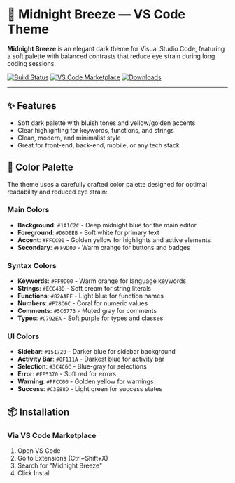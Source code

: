 # 🌙 Midnight Breeze — VS Code Theme

**Midnight Breeze** is an elegant dark theme for Visual Studio Code, featuring a soft palette with balanced contrasts that reduce eye strain during long coding sessions.

[![Build Status](https://github.com/leandroaps/midnight-breeze/workflows/Test%20Build/badge.svg)](https://github.com/leandroaps/midnight-breeze/actions)
[![VS Code Marketplace](https://img.shields.io/visual-studio-marketplace/v/leandroaps.vscode-theme-midnight-breeze)](https://marketplace.visualstudio.com/items?itemName=leandroaps.vscode-theme-midnight-breeze)
[![Downloads](https://img.shields.io/visual-studio-marketplace/d/leandroaps.vscode-theme-midnight-breeze)](https://marketplace.visualstudio.com/items?itemName=leandroaps.vscode-theme-midnight-breeze)

---

## ✨ Features

- Soft dark palette with bluish tones and yellow/golden accents
- Clear highlighting for keywords, functions, and strings
- Clean, modern, and minimalist style
- Great for front-end, back-end, mobile, or any tech stack

## 🎨 Color Palette

The theme uses a carefully crafted color palette designed for optimal readability and reduced eye strain:

### Main Colors

- **Background**: `#1A1C2C` - Deep midnight blue for the main editor
- **Foreground**: `#D6DEEB` - Soft white for primary text
- **Accent**: `#FFCC00` - Golden yellow for highlights and active elements
- **Secondary**: `#FF9D00` - Warm orange for buttons and badges

### Syntax Colors

- **Keywords**: `#FF9D00` - Warm orange for language keywords
- **Strings**: `#ECC48D` - Soft cream for string literals
- **Functions**: `#82AAFF` - Light blue for function names
- **Numbers**: `#F78C6C` - Coral for numeric values
- **Comments**: `#5C6773` - Muted gray for comments
- **Types**: `#C792EA` - Soft purple for types and classes

### UI Colors

- **Sidebar**: `#151720` - Darker blue for sidebar background
- **Activity Bar**: `#0F111A` - Darkest blue for activity bar
- **Selection**: `#3C4C6C` - Blue-gray for selections
- **Error**: `#FF5370` - Soft red for errors
- **Warning**: `#FFCC00` - Golden yellow for warnings
- **Success**: `#C3E88D` - Light green for success states

## 📦 Installation

### Via VS Code Marketplace

1. Open VS Code
2. Go to Extensions (Ctrl+Shift+X)
3. Search for "Midnight Breeze"
4. Click Install
